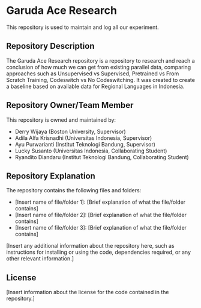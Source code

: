 # Garuda Ace Research

This repository is used to maintain and log all our experiment.

## Repository Description

The Garuda Ace Research repository is a repository to research and reach a conclusion of how much we can get from existing parallel data, comparing approaches such as Unsupervised vs Supervised,
Pretrained vs From Scratch Training, Codeswitch vs No Codeswitching. It was created to create a baseline based on available data for Regional Languages in Indonesia. 

## Repository Owner/Team Member

This repository is owned and maintained by:

- Derry Wijaya (Boston University, Supervisor)
- Adila Alfa Krisnadhi (Universitas Indonesia, Supervisor)
- Ayu Purwarianti (Institut Teknologi Bandung, Supervisor)
- Lucky Susanto (Universitas Indonesia, Collaborating Student)
- Ryandito Diandaru (Institut Teknologi Bandung, Collaborating Student) 

## Repository Explanation

The repository contains the following files and folders:

- [Insert name of file/folder 1]: [Brief explanation of what the file/folder contains]
- [Insert name of file/folder 2]: [Brief explanation of what the file/folder contains]
- [Insert name of file/folder 3]: [Brief explanation of what the file/folder contains]

[Insert any additional information about the repository here, such as instructions for installing or using the code, dependencies required, or any other relevant information.]

## License

[Insert information about the license for the code contained in the repository.]

